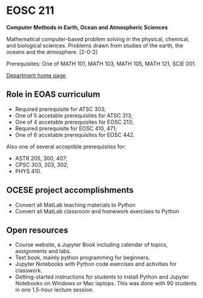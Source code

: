 # EOSC 211

**Computer Methods in Earth, Ocean and Atmospheric Sciences** 

Mathematical computer-based problem solving in the physical, chemical, and biological sciences. Problems drawn from studies of the earth, the oceans and the atmosphere. [2-0-2] 

Prerequisites: One of MATH 101, MATH 103, MATH 105, MATH 121, SCIE 001.

[Department home page](https://www.eoas.ubc.ca/academics/courses/eosc211).

## Role in EOAS curriculum

* Required prerequisite for ATSC 303;
* One of 5 accetable prerequisites for ATSC 313;
* One of 4 accetable prerequisites for EOSC 213;
* Required prerequisite for EOSC 410, 471;
* One of 6 accetable prerequisites for EOSC 442.

Also one of several acceptible prerequisites for:

* ASTR 205, 300, 407;
* CPSC 303, 203, 302;
* PHYS 410.


## OCESE project accomplishments
* Convert all MatLab teaching materials to Python
* Convert all MatLab classroom and homework exercises to Python

## Open resources

* Course website, a Jupyter Book including calendar of topics, assignments and labs. 
* Text book, mainly python programming for beginners.
* Jupyter Notebooks with Python code exercises and activities for classwork. 
* Getting-started instructions for students to install Python and Jupyter Notebooks on Windows or Mac laptops. This was done with 90 students in one  1.5-hour lecture session. 